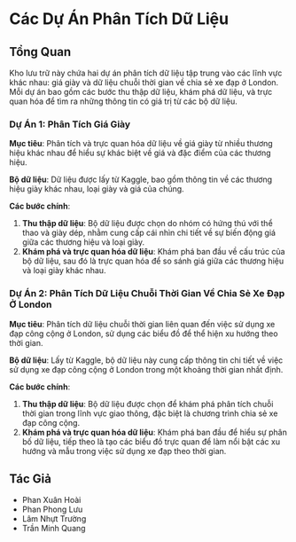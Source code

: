 # Các Dự Án Phân Tích Dữ Liệu

## Tổng Quan

Kho lưu trữ này chứa hai dự án phân tích dữ liệu tập trung vào các lĩnh vực khác nhau: giá giày và dữ liệu chuỗi thời gian về chia sẻ xe đạp ở London. Mỗi dự án bao gồm các bước thu thập dữ liệu, khám phá dữ liệu, và trực quan hóa để tìm ra những thông tin có giá trị từ các bộ dữ liệu.

### Dự Án 1: Phân Tích Giá Giày

**Mục tiêu**: Phân tích và trực quan hóa dữ liệu về giá giày từ nhiều thương hiệu khác nhau để hiểu sự khác biệt về giá và đặc điểm của các thương hiệu.

**Bộ dữ liệu**: Dữ liệu được lấy từ Kaggle, bao gồm thông tin về các thương hiệu giày khác nhau, loại giày và giá của chúng.

**Các bước chính**:
1. **Thu thập dữ liệu**: Bộ dữ liệu được chọn do nhóm có hứng thú với thể thao và giày dép, nhằm cung cấp cái nhìn chi tiết về sự biến động giá giữa các thương hiệu và loại giày.
2. **Khám phá và trực quan hóa dữ liệu**: Khám phá ban đầu về cấu trúc của bộ dữ liệu, sau đó là trực quan hóa để so sánh giá giữa các thương hiệu và loại giày khác nhau.

### Dự Án 2: Phân Tích Dữ Liệu Chuỗi Thời Gian Về Chia Sẻ Xe Đạp Ở London

**Mục tiêu**: Phân tích dữ liệu chuỗi thời gian liên quan đến việc sử dụng xe đạp công cộng ở London, sử dụng các biểu đồ để thể hiện xu hướng theo thời gian.

**Bộ dữ liệu**: Lấy từ Kaggle, bộ dữ liệu này cung cấp thông tin chi tiết về việc sử dụng xe đạp công cộng ở London trong một khoảng thời gian nhất định.

**Các bước chính**:
1. **Thu thập dữ liệu**: Bộ dữ liệu được chọn để khám phá phân tích chuỗi thời gian trong lĩnh vực giao thông, đặc biệt là chương trình chia sẻ xe đạp công cộng.
2. **Khám phá và trực quan hóa dữ liệu**: Khám phá ban đầu để hiểu sự phân bố dữ liệu, tiếp theo là tạo các biểu đồ trực quan để làm nổi bật các xu hướng và mẫu trong việc sử dụng xe đạp theo thời gian.


## Tác Giả

- Phan Xuân Hoài
- Phan Phong Lưu
- Lâm Nhựt Trường
- Trần Minh Quang


